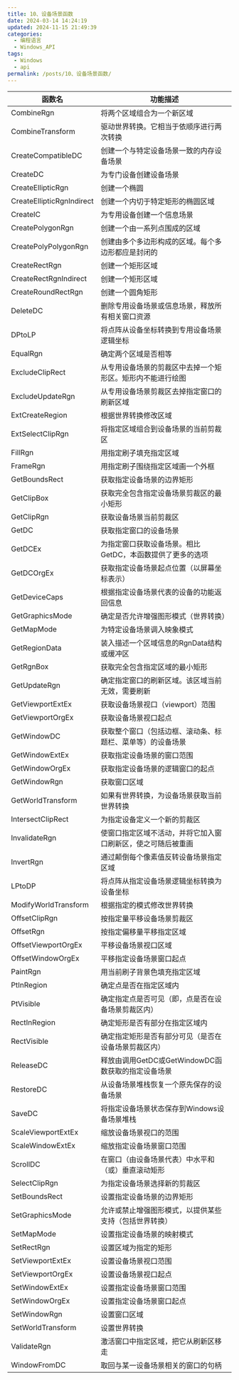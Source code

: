 ```yaml
---
title: 10、设备场景函数
date: 2024-03-14 14:24:19
updated: 2024-11-15 21:49:39
categories:
  - 编程语言
  - Windows_API
tags:
  - Windows
  - api
permalink: /posts/10、设备场景函数/
---
```

| 函数名                       | 功能描述                              |
| ------------------------- | --------------------------------- |
| CombineRgn                | 将两个区域组合为一个新区域                     |
| CombineTransform          | 驱动世界转换。它相当于依顺序进行两次转换              |
| CreateCompatibleDC        | 创建一个与特定设备场景一致的内存设备场景              |
| CreateDC                  | 为专门设备创建设备场景                       |
| CreateEllipticRgn         | 创建一个椭圆                            |
| CreateEllipticRgnIndirect | 创建一个内切于特定矩形的椭圆区域                  |
| CreateIC                  | 为专用设备创建一个信息场景                     |
| CreatePolygonRgn          | 创建一个由一系列点围成的区域                    |
| CreatePolyPolygonRgn      | 创建由多个多边形构成的区域。每个多边形都应是封闭的         |
| CreateRectRgn             | 创建一个矩形区域                          |
| CreateRectRgnIndirect     | 创建一个矩形区域                          |
| CreateRoundRectRgn        | 创建一个圆角矩形                          |
| DeleteDC                  | 删除专用设备场景或信息场景，释放所有相关窗口资源          |
| DPtoLP                    | 将点阵从设备坐标转换到专用设备场景逻辑坐标             |
| EqualRgn                  | 确定两个区域是否相等                        |
| ExcludeClipRect           | 从专用设备场景的剪裁区中去掉一个矩形区。矩形内不能进行绘图     |
| ExcludeUpdateRgn          | 从专用设备场景剪裁区去掉指定窗口的刷新区域             |
| ExtCreateRegion           | 根据世界转换修改区域                        |
| ExtSelectClipRgn          | 将指定区域组合到设备场景的当前剪裁区                |
| FillRgn                   | 用指定刷子填充指定区域                       |
| FrameRgn                  | 用指定刷子围绕指定区域画一个外框                  |
| GetBoundsRect             | 获取指定设备场景的边界矩形                     |
| GetClipBox                | 获取完全包含指定设备场景剪裁区的最小矩形              |
| GetClipRgn                | 获取设备场景当前剪裁区                       |
| GetDC                     | 获取指定窗口的设备场景                       |
| GetDCEx                   | 为指定窗口获取设备场景。相比GetDC，本函数提供了更多的选项   |
| GetDCOrgEx                | 获取指定设备场景起点位置（以屏幕坐标表示）             |
| GetDeviceCaps             | 根据指定设备场景代表的设备的功能返回信息              |
| GetGraphicsMode           | 确定是否允许增强图形模式（世界转换）                |
| GetMapMode                | 为特定设备场景调入映象模式                     |
| GetRegionData             | 装入描述一个区域信息的RgnData结构或缓冲区          |
| GetRgnBox                 | 获取完全包含指定区域的最小矩形                   |
| GetUpdateRgn              | 确定指定窗口的刷新区域。该区域当前无效，需要刷新          |
| GetViewportExtEx          | 获取设备场景视口（viewport）范围              |
| GetViewportOrgEx          | 获取设备场景视口起点                        |
| GetWindowDC               | 获取整个窗口（包括边框、滚动条、标题栏、菜单等）的设备场景     |
| GetWindowExtEx            | 获取指定设备场景的窗口范围                     |
| GetWindowOrgEx            | 获取指定设备场景的逻辑窗口的起点                  |
| GetWindowRgn              | 获取窗口区域                            |
| GetWorldTransform         | 如果有世界转换，为设备场景获取当前世界转换             |
| IntersectClipRect         | 为指定设备定义一个新的剪裁区                    |
| InvalidateRgn             | 使窗口指定区域不活动，并将它加入窗口刷新区，使之可随后被重画    |
| InvertRgn                 | 通过颠倒每个像素值反转设备场景指定区域               |
| LPtoDP                    | 将点阵从指定设备场景逻辑坐标转换为设备坐标             |
| ModifyWorldTransform      | 根据指定的模式修改世界转换                     |
| OffsetClipRgn             | 按指定量平移设备场景剪裁区                     |
| OffsetRgn                 | 按指定偏移量平移指定区域                      |
| OffsetViewportOrgEx       | 平移设备场景视口区域                        |
| OffsetWindowOrgEx         | 平移指定设备场景窗口起点                      |
| PaintRgn                  | 用当前刷子背景色填充指定区域                    |
| PtInRegion                | 确定点是否在指定区域内                       |
| PtVisible                 | 确定指定点是否可见（即，点是否在设备场景剪裁区内）         |
| RectInRegion              | 确定矩形是否有部分在指定区域内                   |
| RectVisible               | 确定指定矩形是否有部分可见（是否在设备场景剪裁区内）        |
| ReleaseDC                 | 释放由调用GetDC或GetWindowDC函数获取的指定设备场景 |
| RestoreDC                 | 从设备场景堆栈恢复一个原先保存的设备场景              |
| SaveDC                    | 将指定设备场景状态保存到Windows设备场景堆栈         |
| ScaleViewportExtEx        | 缩放设备场景视口的范围                       |
| ScaleWindowExtEx          | 缩放指定设备场景窗口范围                      |
| ScrollDC                  | 在窗口（由设备场景代表）中水平和（或）垂直滚动矩形         |
| SelectClipRgn             | 为指定设备场景选择新的剪裁区                    |
| SetBoundsRect             | 设置指定设备场景的边界矩形                     |
| SetGraphicsMode           | 允许或禁止增强图形模式，以提供某些支持（包括世界转换）       |
| SetMapMode                | 设置指定设备场景的映射模式                     |
| SetRectRgn                | 设置区域为指定的矩形                        |
| SetViewportExtEx          | 设置设备场景视口范围                        |
| SetViewportOrgEx          | 设置设备场景视口起点                        |
| SetWindowExtEx            | 设置指定设备场景窗口范围                      |
| SetWindowOrgEx            | 设置指定设备场景窗口起点                      |
| SetWindowRgn              | 设置窗口区域                            |
| SetWorldTransform         | 设置世界转换                            |
| ValidateRgn               | 激活窗口中指定区域，把它从刷新区移走                |
| WindowFromDC              | 取回与某一设备场景相关的窗口的句柄                 |